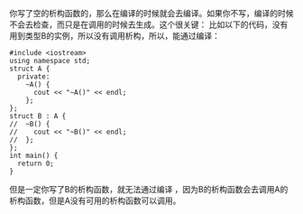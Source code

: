 你写了空的析构函数的，那么在编译的时候就会去编译。如果你不写，编译的时候不会去检查，而只是在调用的时候去生成。这个很关键：
比如以下的代码，没有用到类型B的实例，所以没有调用析构，所以，能通过编译：
```
#include <iostream>
using namespace std;
struct A {
  private:
    ~A() {
      cout << "~A()" << endl;
    };
};
struct B : A {
//  ~B() {
//    cout << "~B()" << endl;
//  };
};
int main() {
  return 0;
}
```` 
但是一定你写了B的析构函数，就无法通过编译 ，因为B的析构函数会去调用A的析构函数，但是A没有可用的析构函数可以调用。
